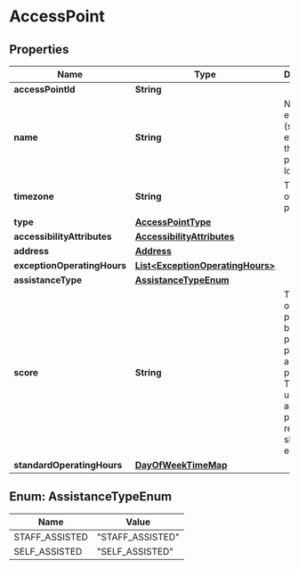 # AccessPoint

## Properties
Name | Type | Description | Notes
------------ | ------------- | ------------- | -------------
**accessPointId** | **String** |  |  [optional]
**name** | **String** | Name of entity (store/hub etc) where this access point is located |  [optional]
**timezone** | **String** | Timezone of access point |  [optional]
**type** | [**AccessPointType**](AccessPointType.md) |  |  [optional]
**accessibilityAttributes** | [**AccessibilityAttributes**](AccessibilityAttributes.md) |  |  [optional]
**address** | [**Address**](Address.md) |  |  [optional]
**exceptionOperatingHours** | [**List&lt;ExceptionOperatingHours&gt;**](ExceptionOperatingHours.md) |  |  [optional]
**assistanceType** | [**AssistanceTypeEnum**](#AssistanceTypeEnum) |  |  [optional]
**score** | **String** | The score of access point, based on proximity to postal code and sorting preference. This can be used to sort access point results on shipper&#x27;s end. |  [optional]
**standardOperatingHours** | [**DayOfWeekTimeMap**](DayOfWeekTimeMap.md) |  |  [optional]

<a name="AssistanceTypeEnum"></a>
## Enum: AssistanceTypeEnum
Name | Value
---- | -----
STAFF_ASSISTED | &quot;STAFF_ASSISTED&quot;
SELF_ASSISTED | &quot;SELF_ASSISTED&quot;
